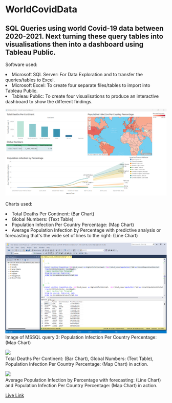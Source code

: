 # WorldCovidData
## SQL Queries using world Covid-19 data between 2020-2021. Next turning these query tables into visualisations then into a dashboard using Tableau Public.

Software used: 
<li>Microsoft SQL Server: For Data Exploration and to transfer the queries/tables to Excel. 
<li>Microsoft Excel: To create four separate files/tables to import into Tableau Public. 
<li>Tableau Public: To create four visualisations to produce an interactive dashboard to show the different findings. 

<img src="sqlTab/covidDashb.png" width="600"><br>

Charts used:
<li>Total Deaths Per Continent: (Bar Chart) 
<li>Global Numbers: (Text Table) 
<li>Population Infection Per Country Percentage: (Map Chart) 
<li>Average Population Infection by Percentage with predictive analysis or forecasting that's the wide set of lines to the right: (Line Chart) 

<img src="sqlTab/sqlq.png" width="600"><br>
Image of MSSQL query 3: Population Infection Per Country Percentage: (Map Chart)

<img src="sqlTab/CovidDash1.gif" width="600"><br>
Total Deaths Per Continent: (Bar Chart), Global Numbers: (Text Table), Population Infection Per Country Percentage: (Map Chart) in action. 

<img src="sqlTab/CovidDash2.gif" width="600"><br>
Average Population Infection by Percentage with forecasting: (Line Chart) and Population Infection Per Country Percentage: (Map Chart) in action.

[Live Link]()
